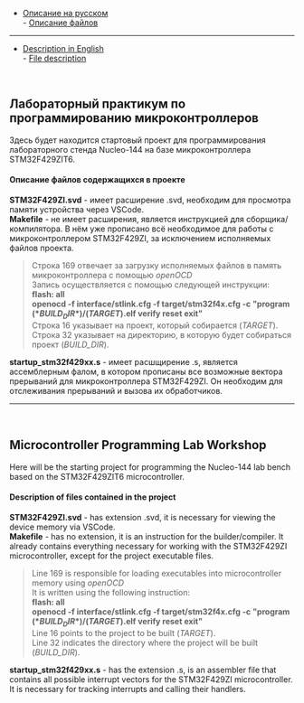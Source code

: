 - [Описание на русском](#ru_description)  
      - [Описание файлов](#file_ru_description)
***
- [Description in English](#en_description)  
      - [File description](#file_en_description)  
<br/>

## <a name="ru_description"></a> Лабораторный практикум по программированию микроконтроллеров
Здесь будет находится стартовый проект для программирования лабораторного стенда Nucleo-144 на базе микроконтроллера STM32F429ZIT6. 

#### <a name="file_ru_description"></a> Описание файлов содержащихся в проекте  
**STM32F429ZI.svd** -  имеет расширение .svd, необходим для просмотра памяти устройства через VSCode.  
**Makefile** - не имеет расширения, является инструкцией для сборщика/компилятора. В нём уже прописано всё необходимое для работы с микроконтроллером STM32F429ZI, за исключением исполняемых файлов проекта.  
> Строка 169 отвечает за загрузку исполняемых файлов в память микроконтроллера с помощью *openOCD*  
> Запись осуществляется с помощью следующей инструкции:
><br/> **flash: all**
><br/> **openocd -f interface/stlink.cfg -f target/stm32f4x.cfg -c "program $(*BUILD_DIR*)/$(*TARGET*).elf verify reset exit"**
><br/> Строка 16 указывает на проект, который собирается (*TARGET*).
><br/> Строка 32 указывает на директорию, в которую будет собираться проект (*BUILD_DIR*).
  
**startup_stm32f429xx.s** - имеет расшщирение .s, является ассемблерным фалом, в котором прописаны все возможные вектора прерываний для микроконтроллера STM32F429ZI. Он необходим для отслеживания прерываний и вызова их обработчиков.  
***
<br/>

## <a name="en_description"></a> Microcontroller Programming Lab Workshop
Here will be the starting project for programming the Nucleo-144 lab bench based on the STM32F429ZIT6 microcontroller. 

#### <a name="file_en_description"></a> Description of files contained in the project   
**STM32F429ZI.svd** - has extension .svd, it is necessary for viewing the device memory via VSCode.  
**Makefile** - has no extension, it is an instruction for the builder/compiler. It already contains everything necessary for working with the STM32F429ZI microcontroller, except for the project executable files.  
> Line 169 is responsible for loading executables into microcontroller memory using *openOCD*  
> It is written using the following instruction:
><br/> **flash: all**
><br/> **openocd -f interface/stlink.cfg -f target/stm32f4x.cfg -c "program $(*BUILD_DIR*)/$(*TARGET*).elf verify reset exit"**
><br/> Line 16 points to the project to be built (*TARGET*).
><br/> Line 32 indicates the directory where the project will be built (*BUILD_DIR*).
  
**startup_stm32f429xx.s** - has the extension .s, is an assembler file that contains all possible interrupt vectors for the STM32F429ZI microcontroller. It is necessary for tracking interrupts and calling their handlers.  